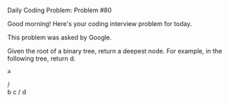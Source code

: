 Daily Coding Problem: Problem #80

Good morning! Here's your coding interview problem for today.

This problem was asked by Google.

Given the root of a binary tree, return a deepest node. For example, in the following tree, return d.

    a
   / \
  b   c
 /
d